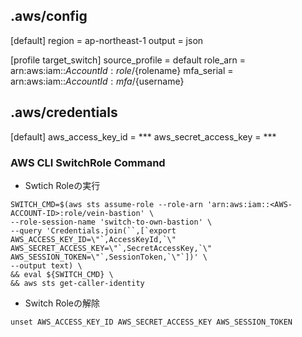 ## .aws/config
[default]
region = ap-northeast-1
output = json

[profile target_switch]
source_profile = default
role_arn = arn:aws:iam::${AccountId}:role/${rolename}
mfa_serial = arn:aws:iam::${AccountId}:mfa/${username}

## .aws/credentials
[default]
aws_access_key_id = ***
aws_secret_access_key = ***


### AWS CLI SwitchRole Command

- Swtich Roleの実行

```
SWITCH_CMD=$(aws sts assume-role --role-arn 'arn:aws:iam::<AWS-ACCOUNT-ID>:role/vein-bastion' \
--role-session-name 'switch-to-own-bastion' \
--query 'Credentials.join(``,[`export AWS_ACCESS_KEY_ID=\"`,AccessKeyId,`\" AWS_SECRET_ACCESS_KEY=\"`,SecretAccessKey,`\" AWS_SESSION_TOKEN=\"`,SessionToken,`\"`])' \
--output text) \
&& eval ${SWITCH_CMD} \
&& aws sts get-caller-identity
```

- Switch Roleの解除

```
unset AWS_ACCESS_KEY_ID AWS_SECRET_ACCESS_KEY AWS_SESSION_TOKEN
```